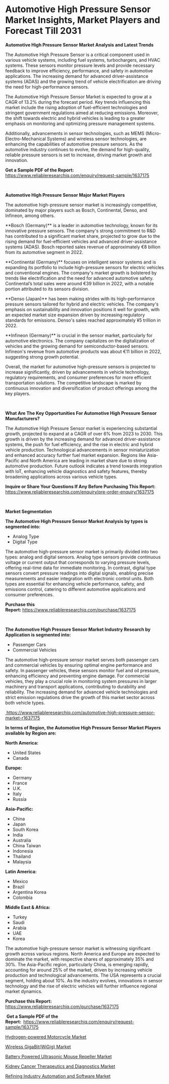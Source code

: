 <p><h1>Automotive High Pressure Sensor Market Insights, Market Players and Forecast Till 2031</h1></p><p><strong>Automotive High Pressure Sensor Market Analysis and Latest Trends</strong></p>
<p><p>The Automotive High Pressure Sensor is a critical component used in various vehicle systems, including fuel systems, turbochargers, and HVAC systems. These sensors monitor pressure levels and provide necessary feedback to improve efficiency, performance, and safety in automotive applications. The increasing demand for advanced driver-assistance systems (ADAS) and the growing trend of vehicle electrification are driving the need for high-performance sensors.</p><p>The Automotive High Pressure Sensor Market is expected to grow at a CAGR of 13.2% during the forecast period. Key trends influencing this market include the rising adoption of fuel-efficient technologies and stringent government regulations aimed at reducing emissions. Moreover, the shift towards electric and hybrid vehicles is leading to a greater emphasis on monitoring and optimizing pressure management systems. </p><p>Additionally, advancements in sensor technologies, such as MEMS (Micro-Electro-Mechanical Systems) and wireless sensor technologies, are enhancing the capabilities of automotive pressure sensors. As the automotive industry continues to evolve, the demand for high-quality, reliable pressure sensors is set to increase, driving market growth and innovation.</p></p>
<p><strong>Get a Sample PDF of the Report:&nbsp;</strong> <a href="https://www.reliableresearchiq.com/enquiry/request-sample/1637175?utm_campaign=1141&utm_medium=2&utm_source=Github&utm_content=ia&utm_term=07122024&utm_id=automotive-high-pressure-sensor">https://www.reliableresearchiq.com/enquiry/request-sample/1637175</a></p>
<p>&nbsp;</p>
<p><strong>Automotive High Pressure Sensor Major Market Players</strong></p>
<p><p>The automotive high-pressure sensor market is increasingly competitive, dominated by major players such as Bosch, Continental, Denso, and Infineon, among others. </p><p>**Bosch (Germany)** is a leader in automotive technology, known for its innovative pressure sensors. The company's strong commitment to R&D has contributed to a significant market share, projected to grow due to the rising demand for fuel-efficient vehicles and advanced driver-assistance systems (ADAS). Bosch reported sales revenue of approximately €8 billion from its automotive segment in 2022.</p><p>**Continental (Germany)** focuses on intelligent sensor systems and is expanding its portfolio to include high-pressure sensors for electric vehicles and conventional engines. The company's market growth is bolstered by trends like electrification and the need for advanced automotive safety. Continental’s total sales were around €39 billion in 2022, with a notable portion attributed to its sensors division.</p><p>**Denso (Japan)** has been making strides with its high-performance pressure sensors tailored for hybrid and electric vehicles. The company's emphasis on sustainability and innovation positions it well for growth, with an expected market size expansion driven by increasing regulatory standards for emissions. Denso's sales reached approximately ¥5 trillion in 2022.</p><p>**Infineon (Germany)** is crucial in the sensor market, particularly for automotive electronics. The company capitalizes on the digitalization of vehicles and the growing demand for semiconductor-based sensors. Infineon's revenue from automotive products was about €11 billion in 2022, suggesting strong growth potential.</p><p>Overall, the market for automotive high-pressure sensors is projected to increase significantly, driven by advancements in vehicle technology, regulatory requirements, and consumer preferences for more efficient transportation solutions. The competitive landscape is marked by continuous innovation and diversification of product offerings among the key players.</p></p>
<p>&nbsp;</p>
<p><strong>What Are The Key Opportunities For Automotive High Pressure Sensor Manufacturers?</strong></p>
<p><p>The Automotive High Pressure Sensor market is experiencing substantial growth, projected to expand at a CAGR of over 6% from 2023 to 2030. This growth is driven by the increasing demand for advanced driver-assistance systems, the push for fuel efficiency, and the rise in electric and hybrid vehicle production. Technological advancements in sensor miniaturization and enhanced accuracy further fuel market expansion. Regions like Asia-Pacific and North America are leading in market share due to strong automotive production. Future outlook indicates a trend towards integration with IoT, enhancing vehicle diagnostics and safety features, thereby broadening applications across various vehicle types.</p></p>
<p><strong>Inquire or Share Your Questions If Any Before Purchasing This Report:</strong> <a href="https://www.reliableresearchiq.com/enquiry/pre-order-enquiry/1637175?utm_campaign=1141&utm_medium=2&utm_source=Github&utm_content=ia&utm_term=07122024&utm_id=automotive-high-pressure-sensor">https://www.reliableresearchiq.com/enquiry/pre-order-enquiry/1637175</a></p>
<p>&nbsp;</p>
<p><strong>Market Segmentation</strong></p>
<p><strong>The Automotive High Pressure Sensor Market Analysis by types is segmented into:</strong></p>
<p><ul><li>Analog Type</li><li>Digital Type</li></ul></p>
<p><p>The automotive high-pressure sensor market is primarily divided into two types: analog and digital sensors. Analog type sensors provide continuous voltage or current output that corresponds to varying pressure levels, offering real-time data for immediate monitoring. In contrast, digital type sensors convert pressure readings into digital signals, enabling precise measurements and easier integration with electronic control units. Both types are essential for enhancing vehicle performance, safety, and emissions control, catering to different automotive applications and consumer preferences.</p></p>
<p><strong>Purchase this Report:&nbsp;</strong><a href="https://www.reliableresearchiq.com/purchase/1637175?utm_campaign=1141&utm_medium=2&utm_source=Github&utm_content=ia&utm_term=07122024&utm_id=automotive-high-pressure-sensor">https://www.reliableresearchiq.com/purchase/1637175</a></p>
<p>&nbsp;</p>
<p><strong>The Automotive High Pressure Sensor Market Industry Research by Application is segmented into:</strong></p>
<p><ul><li>Passenger Cars</li><li>Commercial Vehicles</li></ul></p>
<p><p>The automotive high-pressure sensor market serves both passenger cars and commercial vehicles by ensuring optimal engine performance and safety. In passenger vehicles, these sensors monitor fuel and oil pressure, enhancing efficiency and preventing engine damage. For commercial vehicles, they play a crucial role in monitoring system pressures in larger machinery and transport applications, contributing to durability and reliability. The increasing demand for advanced vehicle technologies and strict emission regulations drive the growth of this market sector across both vehicle types.</p></p>
<p><a href="https://www.reliableresearchiq.com/automotive-high-pressure-sensor-market-r1637175?utm_campaign=1141&utm_medium=2&utm_source=Github&utm_content=ia&utm_term=07122024&utm_id=automotive-high-pressure-sensor">&nbsp;https://www.reliableresearchiq.com/automotive-high-pressure-sensor-market-r1637175</a></p>
<p><strong>In terms of Region, the Automotive High Pressure Sensor Market Players available by Region are:</strong></p>
<p>
    <p> <strong> North America: </strong>
        <ul>
            <li>United States</li>
            <li>Canada</li>
        </ul>
        </p> 
    <p> <strong> Europe: </strong>
        <ul>
            <li>Germany</li>
            <li>France</li>
            <li>U.K.</li>
            <li>Italy</li>
            <li>Russia</li>
        </ul>
        </p> 
    <p> <strong> Asia-Pacific: </strong>
        <ul>
            <li>China</li>
            <li>Japan</li>
            <li>South Korea</li>
            <li>India</li>
            <li>Australia</li>
            <li>China Taiwan</li>
            <li>Indonesia</li>
            <li>Thailand</li>
            <li>Malaysia</li>
        </ul>
        </p> 
    <p> <strong> Latin America: </strong>
        <ul>
            <li>Mexico</li>
            <li>Brazil</li>
            <li>Argentina Korea</li>
            <li>Colombia</li>
        </ul>
        </p> 
    <p> <strong> Middle East & Africa: </strong>
        <ul>
            <li>Turkey</li>
            <li>Saudi</li>
            <li>Arabia</li>
            <li>UAE</li>
            <li>Korea</li>
        </ul>
    </p>
    </p>
<p><p>The automotive high-pressure sensor market is witnessing significant growth across various regions. North America and Europe are expected to dominate the market, with respective shares of approximately 35% and 30%. The Asia-Pacific region, particularly China, is emerging rapidly, accounting for around 25% of the market, driven by increasing vehicle production and technological advancements. The USA represents a crucial segment, holding about 10%. As the industry evolves, innovations in sensor technology and the rise of electric vehicles will further influence regional market dynamics.</p></p>
<p><strong>Purchase this Report: </strong><a href="https://www.reliableresearchiq.com/purchase/1637175?utm_campaign=1141&utm_medium=2&utm_source=Github&utm_content=ia&utm_term=07122024&utm_id=automotive-high-pressure-sensor">https://www.reliableresearchiq.com/purchase/1637175</a></p>
<p>&nbsp;<strong>Get a Sample PDF of the Report:&nbsp;&nbsp;</strong><a href="https://www.reliableresearchiq.com/enquiry/request-sample/1637175?utm_campaign=1141&utm_medium=2&utm_source=Github&utm_content=ia&utm_term=07122024&utm_id=automotive-high-pressure-sensor">https://www.reliableresearchiq.com/enquiry/request-sample/1637175</a></p>
<p><strong></strong></p>
<p><p><a href="https://issuu.com/reportprime-2/docs/hydrogen-powered-motorcycle-market-size-2030.pptx?utm_campaign=1141&utm_medium=2&utm_source=Github&utm_content=ia&utm_term=07122024&utm_id=automotive-high-pressure-sensor">Hydrogen-powered Motorcycle Market</a></p><p><a href="https://www.linkedin.com/pulse/wireless-gigabitwigig-market-analysis-sizetrends-size-nulue?utm_campaign=1141&utm_medium=2&utm_source=Github&utm_content=ia&utm_term=07122024&utm_id=automotive-high-pressure-sensor">Wireless GigaBit(WiGig) Market</a></p><p><a href="https://issuu.com/reportprime-2/docs/battery-powered-ultrasonic-mouse-repeller-market-s?utm_campaign=1141&utm_medium=2&utm_source=Github&utm_content=ia&utm_term=07122024&utm_id=automotive-high-pressure-sensor">Battery Powered Ultrasonic Mouse Repeller Market</a></p><p><a href="https://www.linkedin.com/pulse/kidney-cancer-therapeutics-diagnostics-market-report-financial-u7kye?utm_campaign=1141&utm_medium=2&utm_source=Github&utm_content=ia&utm_term=07122024&utm_id=automotive-high-pressure-sensor">Kidney Cancer Therapeutics and Diagnostics Market</a></p><p><a href="https://www.linkedin.com/pulse/refining-industry-automation-software-trends-report-analyzing-fovae?utm_campaign=1141&utm_medium=2&utm_source=Github&utm_content=ia&utm_term=07122024&utm_id=automotive-high-pressure-sensor">Refining Industry Automation and Software Market</a></p></p>